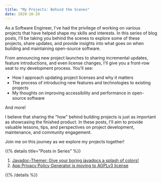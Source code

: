```yaml
---
title: "My Projects: Behind the Scenes"
date: 2020-10-29
---
```


As a Software Engineer, I've had the privilege of working on various projects that have helped shape my skills and interests. In this series of blog posts, I'll be taking you behind the scenes to explore some of these projects, share updates, and provide insights into what goes on when building and maintaining open-source software.

<!--more-->

From announcing new project launches to sharing incremental updates, feature introductions, and even license changes, I'll give you a front-row seat to my development process. You'll see:

- How I approach updating project licenses and why it matters
- The process of introducing new features and technologies to existing projects
- My thoughts on improving accessibility and performance in open-source software

And more!

I believe that sharing the "how" behind building projects is just as important as showcasing the finished product. In these posts, I'll aim to provide valuable lessons, tips, and perspectives on project development, maintenance, and community engagement.

Join me on this journey as we explore my projects together!

{{% details title="Posts in Series"  %}}

1. [Javadoc-Themer: Give your boring javadocs a splash of colors!](/blog/projects/a-splash-of-colors-to-your-boring-javadocs/a-splash-of-colors-to-your-boring-javadocs/)
2. [App Privacy Policy Generator is moving to AGPLv3 license](/blog/projects/app-privacy-policy-gen-change-license/)

{{% /details %}}
